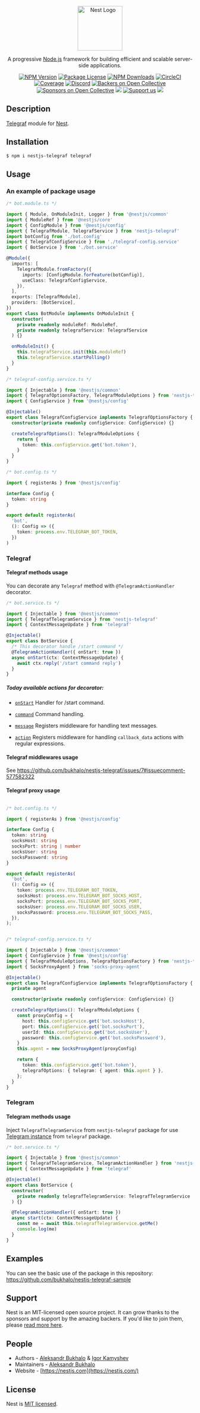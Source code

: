 <p align="center">
  <a href="http://nestjs.com/" target="blank"><img src="https://nestjs.com/img/logo-small.svg" width="120" alt="Nest Logo" /></a>
</p>

[circleci-image]: https://img.shields.io/circleci/build/github/nestjs/nest/master?token=abc123def456
[circleci-url]: https://circleci.com/gh/nestjs/nest

  <p align="center">A progressive <a href="http://nodejs.org" target="_blank">Node.js</a> framework for building efficient and scalable server-side applications.</p>
    <p align="center">
<a href="https://www.npmjs.com/~nestjscore" target="_blank"><img src="https://img.shields.io/npm/v/@nestjs/core.svg" alt="NPM Version" /></a>
<a href="https://www.npmjs.com/~nestjscore" target="_blank"><img src="https://img.shields.io/npm/l/@nestjs/core.svg" alt="Package License" /></a>
<a href="https://www.npmjs.com/~nestjscore" target="_blank"><img src="https://img.shields.io/npm/dm/@nestjs/core.svg" alt="NPM Downloads" /></a>
<a href="https://circleci.com/gh/nestjs/nest" target="_blank"><img src="https://img.shields.io/circleci/build/github/nestjs/nest/master" alt="CircleCI" /></a>
<a href="https://coveralls.io/github/nestjs/nest?branch=master" target="_blank"><img src="https://coveralls.io/repos/github/nestjs/nest/badge.svg?branch=master#9" alt="Coverage" /></a>
<a href="https://discord.gg/G7Qnnhy" target="_blank"><img src="https://img.shields.io/badge/discord-online-brightgreen.svg" alt="Discord"/></a>
<a href="https://opencollective.com/nest#backer" target="_blank"><img src="https://opencollective.com/nest/backers/badge.svg" alt="Backers on Open Collective" /></a>
<a href="https://opencollective.com/nest#sponsor" target="_blank"><img src="https://opencollective.com/nest/sponsors/badge.svg" alt="Sponsors on Open Collective" /></a>
  <a href="https://paypal.me/kamilmysliwiec" target="_blank"><img src="https://img.shields.io/badge/Donate-PayPal-ff3f59.svg"/></a>
    <a href="https://opencollective.com/nest#sponsor"  target="_blank"><img src="https://img.shields.io/badge/Support%20us-Open%20Collective-41B883.svg" alt="Support us"></a>
  <a href="https://twitter.com/nestframework" target="_blank"><img src="https://img.shields.io/twitter/follow/nestframework.svg?style=social&label=Follow"></a>
</p>

## Description

[Telegraf](https://github.com/telegraf/telegraf) module for [Nest](https://github.com/nestjs/nest).

## Installation

```bash
$ npm i nestjs-telegraf telegraf
```

## Usage

### An example of package usage

```typescript
/* bot.module.ts */

import { Module, OnModuleInit, Logger } from '@nestjs/common'
import { ModuleRef } from '@nestjs/core'
import { ConfigModule } from '@nestjs/config'
import { TelegrafModule, TelegrafService } from 'nestjs-telegraf'
import botConfig from './bot.config'
import { TelegrafConfigService } from './telegraf-config.service'
import { BotService } from './bot.service'

@Module({
  imports: [
    TelegrafModule.fromFactory({
      imports: [ConfigModule.forFeature(botConfig)],
      useClass: TelegrafConfigService,
    }),
  ],
  exports: [TelegrafModule],
  providers: [BotService],
})
export class BotModule implements OnModuleInit {
  constructor(
    private readonly moduleRef: ModuleRef,
    private readonly telegrafService: TelegrafService
  ) {}

  onModuleInit() {
    this.telegrafService.init(this.moduleRef)
    this.telegrafService.startPolling()
  }
}
```

```typescript
/* telegraf-config.service.ts */

import { Injectable } from '@nestjs/common'
import { TelegrafOptionsFactory, TelegrafModuleOptions } from 'nestjs-telegraf'
import { ConfigService } from '@nestjs/config'

@Injectable()
export class TelegrafConfigService implements TelegrafOptionsFactory {
  constructor(private readonly configService: ConfigService) {}

  createTelegrafOptions(): TelegrafModuleOptions {
    return {
      token: this.configService.get('bot.token'),
    }
  }
}
```

```typescript
/* bot.config.ts */

import { registerAs } from '@nestjs/config'

interface Config {
  token: string
}

export default registerAs(
  'bot',
  (): Config => ({
    token: process.env.TELEGRAM_BOT_TOKEN,
  })
)
```

### Telegraf

#### Telegraf methods usage
You can decorate any `Telegraf` method with `@TelegramActionHandler` decorator.

```typescript
/* bot.service.ts */

import { Injectable } from '@nestjs/common'
import { TelegrafTelegramService } from 'nestjs-telegraf'
import { ContextMessageUpdate } from 'telegraf'

@Injectable()
export class BotService {
  /* This decorator handle /start command */
  @TelegramActionHandler({ onStart: true })
  async onStart(ctx: ContextMessageUpdate) {
    await ctx.reply('/start command reply')
  }
}
```

##### Today available actions for decorator:

- [`onStart`](https://telegraf.js.org/#/?id=start) Handler for /start command.

- [`command`](https://telegraf.js.org/#/?id=command) Command handling.

- [`message`](https://telegraf.js.org/#/?id=hears) Registers middleware for handling text messages.

- [`action`](https://telegraf.js.org/#/?id=action) Registers middleware for handling `callback_data` actions with regular expressions.

#### Telegraf middlewares usage

See https://github.com/bukhalo/nestjs-telegraf/issues/7#issuecomment-577582322

#### Telegraf proxy usage

```typescript

/* bot.config.ts */

import { registerAs } from '@nestjs/config'

interface Config {
  token: string
  socksHost: string
  socksPort: string | number
  socksUser: string
  socksPassword: string
}

export default registerAs(
  'bot',
  (): Config => ({
    token: process.env.TELEGRAM_BOT_TOKEN,
    socksHost: process.env.TELEGRAM_BOT_SOCKS_HOST,
    socksPort: process.env.TELEGRAM_BOT_SOCKS_PORT,
    socksUser: process.env.TELEGRAM_BOT_SOCKS_USER,
    socksPassword: process.env.TELEGRAM_BOT_SOCKS_PASS,
  }),
);

```

```typescript

/* telegraf-config.service.ts */

import { Injectable } from '@nestjs/common'
import { ConfigService } from '@nestjs/config'
import { TelegrafModuleOptions, TelegrafOptionsFactory } from 'nestjs-telegraf'
import { SocksProxyAgent } from 'socks-proxy-agent'

@Injectable()
export class TelegrafConfigService implements TelegrafOptionsFactory {
  private agent

  constructor(private readonly configService: ConfigService) {}

  createTelegrafOptions(): TelegrafModuleOptions {
    const proxyConfig = {
      host: this.configService.get('bot.socksHost'),
      port: this.configService.get('bot.socksPort'),
      userId: this.configService.get('bot.socksUser'),
      password: this.configService.get('bot.socksPassword'),
    }
    this.agent = new SocksProxyAgent(proxyConfig)

    return {
      token: this.configService.get('bot.token'),
      telegrafOptions: { telegram: { agent: this.agent } },
    };
  }
}

```

### Telegram

#### Telegram methods usage

Inject `TelegrafTelegramService` from `nestjs-telegraf` package for use [Telegram instance](https://telegraf.js.org/#/?id=telegram) from `telegraf` package.

```typescript
/* bot.service.ts */

import { Injectable } from '@nestjs/common'
import { TelegrafTelegramService, TelegramActionHandler } from 'nestjs-telegraf'
import { ContextMessageUpdate } from 'telegraf'

@Injectable()
export class BotService {
  constructor(
    private readonly telegrafTelegramService: TelegrafTelegramService
  ) {}

  @TelegramActionHandler({ onStart: true })
  async start(ctx: ContextMessageUpdate) {
    const me = await this.telegrafTelegramService.getMe()
    console.log(me)
  }
}
```

## Examples

You can see the basic use of the package in this repository:
https://github.com/bukhalo/nestjs-telegraf-sample

## Support

Nest is an MIT-licensed open source project. It can grow thanks to the sponsors and support by the amazing backers. If you'd like to join them, please [read more here](https://docs.nestjs.com/support).

## People

- Authors - [Aleksandr Bukhalo](https://bukhalo.com/) & [Igor Kamyshev](https://kamyshev.me/)
- Maintainers - [Aleksandr Bukhalo](https://bukhalo.com/)
- Website - [https://nestjs.com](https://nestjs.com/)

## License

Nest is [MIT licensed](https://github.com/nestjs/nest/blob/master/LICENSE).
